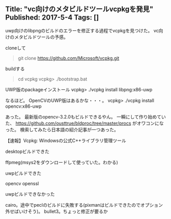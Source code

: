 Title: "vc向けのメタビルドツールvcpkgを発見"
Published: 2017-5-4
Tags: []
---

uwp向けのlibpngのビルドのエラーを修正する過程でvcpkgを見つけた。
vc向けのメタビルドツールの予感。

cloneして
> git clone https://github.com/Microsoft/vcpkg.git

buildする
> cd vcpkg
vcpkg> ./bootstrap.bat

UWP版のpackageインストール
vcpkg> ./vcpkg install libpng:x86-uwp

なるほど。
OpenCVのUWP版はあるかな・・・。
vcpkg> ./vcpkg install opencv:x86-uwp

あった。
最新版のopencv-3.2.0もビルドできるやん。
一瞬にして作り始めていた、
https://github.com/ousttrue/bldproc/tree/master/procs
がオワコンになった。
検索してみたら日本語の紹介記事が一つあった。

【速報】Vcpkg: Windowsの公式C++ライブラリ管理ツール

desktopビルドできた

ffpmeg(msys2をダウンロードして使っていた。わかる)

uwpビルドできた

opencv
openssl

uwpビルドできなかった

cairo。途中でpeclのビルドに失敗する(pixmanはビルドできたのでオプション外せばいけそう)。
bullet3。ちょっと修正が要るか

